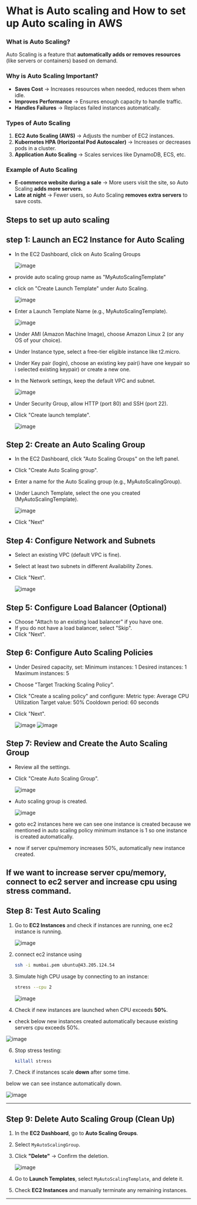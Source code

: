 # **What is Auto scaling and How to set up Auto scaling in AWS**
### **What is Auto Scaling?**  
Auto Scaling is a feature that **automatically adds or removes resources** (like servers or containers) based on demand.  

### **Why is Auto Scaling Important?**  
- **Saves Cost** → Increases resources when needed, reduces them when idle.  
- **Improves Performance** → Ensures enough capacity to handle traffic.  
- **Handles Failures** → Replaces failed instances automatically.  

### **Types of Auto Scaling**
1. **EC2 Auto Scaling (AWS)** → Adjusts the number of EC2 instances.  
2. **Kubernetes HPA (Horizontal Pod Autoscaler)** → Increases or decreases pods in a cluster.  
3. **Application Auto Scaling** → Scales services like DynamoDB, ECS, etc.  

### **Example of Auto Scaling**
- **E-commerce website during a sale** → More users visit the site, so Auto Scaling **adds more servers**.  
- **Late at night** → Fewer users, so Auto Scaling **removes extra servers** to save costs.  

## Steps to set up auto scaling
## step 1: Launch an EC2 Instance for Auto Scaling
- In the EC2 Dashboard, click on Auto Scaling Groups
  
  ![image](https://github.com/user-attachments/assets/9bf307d8-b7ee-478c-991c-ede4678ae03a)

- provide auto scaling group name as "MyAutoScalingTemplate"
- click on "Create Launch Template" under Auto Scaling.

  ![image](https://github.com/user-attachments/assets/05fe6448-c580-408b-81df-d67742dc8deb)

- Enter a Launch Template Name (e.g., MyAutoScalingTemplate).

  ![image](https://github.com/user-attachments/assets/5c03ea6f-7b42-43f5-8621-b20f5088f6ec)

- Under AMI (Amazon Machine Image), choose Amazon Linux 2 (or any OS of your choice).
- Under Instance type, select a free-tier eligible instance like t2.micro.
- Under Key pair (login), choose an existing key pair(i have one keypair so i selected existing keypair) or create a new one.
- In the Network settings, keep the default VPC and subnet.

  ![image](https://github.com/user-attachments/assets/4d0efc5c-61ba-4251-a1ec-a5a41d4cb573)

- Under Security Group, allow HTTP (port 80) and SSH (port 22).
- Click "Create launch template".

  ![image](https://github.com/user-attachments/assets/dc9c13d3-3c62-41a4-a63a-1681cc72f4dd)

## Step 2: Create an Auto Scaling Group
- In the EC2 Dashboard, click "Auto Scaling Groups" on the left panel.
- Click "Create Auto Scaling group".
- Enter a name for the Auto Scaling group (e.g., MyAutoScalingGroup).
- Under Launch Template, select the one you created (MyAutoScalingTemplate).

  ![image](https://github.com/user-attachments/assets/b4344182-f0ab-4291-a97b-7d477b500bb6)

- Click "Next"

## Step 4: Configure Network and Subnets
- Select an existing VPC (default VPC is fine).
- Select at least two subnets in different Availability Zones.
- Click "Next".

  ![image](https://github.com/user-attachments/assets/cb2427ee-b1dd-4de1-a9b2-56883359c4f8)

## Step 5: Configure Load Balancer (Optional)
- Choose "Attach to an existing load balancer" if you have one.
- If you do not have a load balancer, select "Skip".
- Click "Next".
  
## Step 6: Configure Auto Scaling Policies
- Under Desired capacity, set:
     Minimum instances: 1
     Desired instances: 1
     Maximum instances: 5
- Choose "Target Tracking Scaling Policy".
- Click "Create a scaling policy" and configure:
    Metric type: Average CPU Utilization
    Target value: 50%
    Cooldown period: 60 seconds 
- Click "Next".

  ![image](https://github.com/user-attachments/assets/3cb586f8-e5d8-4591-a83d-03a26450811d)
  ![image](https://github.com/user-attachments/assets/d162ec3a-279f-4282-b2cf-09d6e4a9e9a5)

## Step 7: Review and Create the Auto Scaling Group
- Review all the settings.
- Click "Create Auto Scaling Group".

  ![image](https://github.com/user-attachments/assets/acde0921-8af2-41c9-bfdf-ab8a20eda233)

- Auto scaling group is created.

  ![image](https://github.com/user-attachments/assets/cf9ef02e-5a31-402a-ab5d-847563dedc19)

- goto ec2 instances here we can see one instance is created because we mentioned in auto scaling policy minimum instance is 1 so one instance is created automatically.

- now if server cpu/memory increases 50%, automatically new instance created.

## If we want to increase server cpu/memory, connect to ec2 server and increase cpu using stress command.

## **Step 8: Test Auto Scaling**
1. Go to **EC2 Instances** and check if instances are running, one ec2 instance is running.

   ![image](https://github.com/user-attachments/assets/34b7b74e-5eba-40d3-8995-1e3b680c9414)

2. connect ec2 instance using
    ```sh
    ssh -i mumbai.pem ubuntu@43.205.124.54
    ```
3. Simulate high CPU usage by connecting to an instance:  
   ```sh
   stress --cpu 2 
   ```
   ![image](https://github.com/user-attachments/assets/7f7cd34c-6fe3-45cd-918b-38abb59b9b6a)


4. Check if new instances are launched when CPU exceeds **50%**.
  - check below new instances created automatically because existing servers cpu exceeds 50%.

   ![image](https://github.com/user-attachments/assets/4e21cd45-1816-4b02-984e-1a0d5d47c0fa)


6. Stop stress testing:  
   ```sh
   killall stress
   ```
   
7. Check if instances scale **down** after some time.  

  below we can see instance automatically down.

  ![image](https://github.com/user-attachments/assets/4334a891-cc68-48cd-b274-5c1239551db9)

---

## **Step 9: Delete Auto Scaling Group (Clean Up)**
1. In the **EC2 Dashboard**, go to **Auto Scaling Groups**.  
2. Select `MyAutoScalingGroup`.  
3. Click **"Delete"** → Confirm the deletion.

   ![image](https://github.com/user-attachments/assets/e95dc992-af12-45e2-9149-0051a7728721)
  
5. Go to **Launch Templates**, select `MyAutoScalingTemplate`, and delete it.    
7. Check **EC2 Instances** and manually terminate any remaining instances.  

---
  


